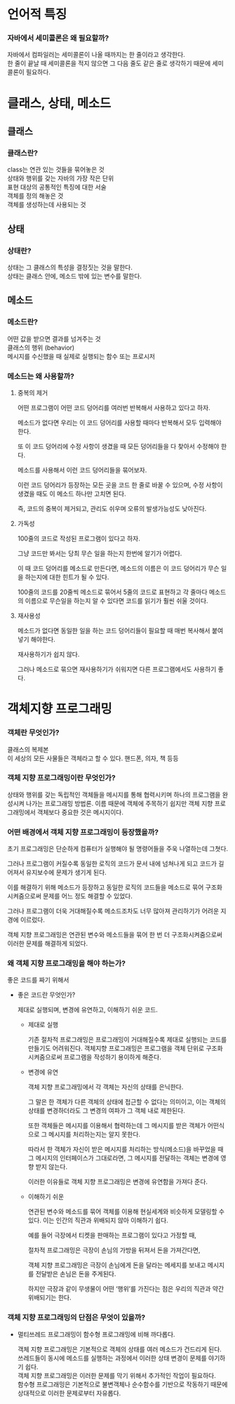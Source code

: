 # 언어적 특징
### 자바에서 세미콜론은 왜 필요할까?  
  자바에서 컴파일러는 세미콜론이 나올 때까지는 한 줄이라고 생각한다.  
  한 줄이 끝날 때 세미콜론을 적지 않으면 그 다음 줄도 같은 줄로 생각하기 때문에 세미콜론이 필요하다.

# 클래스, 상태, 메소드
## 클래스

### 클래스란?
class는 연관 있는 것들을 묶어놓은 것  
상태와 행위를 갖는 자바의 가장 작은 단위  
표현 대상의 공통적인 특징에 대한 서술  
객체를 정의 해놓은 것  
객체를 생성하는데 사용되는 것

## 상태
### 상태란?
상태는 그 클래스의 특성을 결정짓는 것을 말한다.  
상태는 클래스 안에, 메소드 밖에 있는 변수를 말한다.

## 메소드
### 메소드란?

  어떤 값을 받으면 결과를 넘겨주는 것  
  클래스의 행위 (behavior)  
  메시지를 수신했을 때 실제로 실행되는 함수 또는 프로시저

### 메소드는 왜 사용할까?

1. 중복의 제거

     어떤 프로그램이 어떤 코드 덩어리를 여러번 반복해서 사용하고 있다고 하자.

     메소드가 없다면 우리는 이 코드 덩어리를 사용할 때마다 반복해서 모두 입력해야 한다.

     또 이 코드 덩어리에 수정 사항이 생겼을 때 모든 덩어리들을 다 찾아서 수정해야 한다.

     메소드를 사용해서 이런 코드 덩어리들을 묶어보자.

     이런 코드 덩어리가 등장하는 모든 곳을 코드 한 줄로 바꿀 수 있으며, 수정 사항이 생겼을 때도 이 메소드 하나만 고치면 된다.

     즉, 코드의 중복이 제거되고, 관리도 쉬우며 오류의 발생가능성도 낮아진다.
  

  2. 가독성

     100줄의 코드로 작성된 프로그램이 있다고 하자.

     그냥 코드만 봐서는 당최 무슨 일을 하는지 한번에 알기가 어렵다.

     이 때 코드 덩어리를 메소드로 만든다면, 메소드의 이름은 이 코드 덩어리가 무슨 일을 하는지에 대한 힌트가 될 수 있다.

     100줄의 코드를 20줄씩 메소드로 묶어서 5줄의 코드로 표현하고 각 줄마다 메소드의 이름으로 무슨일을 하는지 알 수 있다면 코드를 읽기가 훨씬 쉬울 것이다.

 
3. 재사용성

     메소드가 없다면 동일한 일을 하는 코드 덩어리들이 필요할 때 매번 복사해서 붙여넣기 해야한다.

     재사용하기가 쉽지 않다.

     그러나 메소드로 묶으면 재사용하기가 쉬워지면 다른 프로그램에서도 사용하기 좋다.

# 객체지향 프로그래밍

### 객체란 무엇인가?

  클래스의 복제본  
  이 세상의 모든 사물들은 객체라고 할 수 있다. 핸드폰, 의자, 책 등등

### 객체 지향 프로그래밍이란 무엇인가?
상태와 행위를 갖는 독립적인 객체들을 메시지를 통해 협력시키며 하나의 프로그램을 완성시켜 나가는 프로그래밍 방법론.
이름 때문에 객체에 주목하기 쉽지만 객체 지향 프로그래밍에서 객체보다 중요한 것은 메시지이다.

### 어떤 배경에서 객체 지향 프로그래밍이 등장했을까?

초기 프로그래밍은 단순하게 컴퓨터가 실행해야 될 명령어들을 주욱 나열하는데 그쳣다.

그러나 프로그램이 커질수록 동일한 로직의 코드가 문서 내에 넘쳐나게 되고 코드가 길어져서 유지보수에 문제가 생기게 된다.

이를 해결하기 위해 메소드가 등장하고 동일한 로직의 코드들을 메소드로 묶어 구조화 시켜줌으로써 문제를 어느 정도 해결할 수 있었다.

그러나 프로그램이 더욱 거대해질수록 메소드조차도 너무 많아져 관리하기가 어려운 지경에 이르렀다.

객체 지향 프로그래밍은 연관된 변수와 메소드들을 묶어 한 번 더 구조화시켜줌으로써 이러한 문제를 해결하게 되었다.

### 왜 객체 지향 프로그래밍을 해야 하는가?

  좋은 코드를 짜기 위해서

* 좋은 코드란 무엇인가?

  제대로 실행되며, 변경에 유연하고, 이해하기 쉬운 코드.

  - 제대로 실행

    기존 절차적 프로그래밍은 프로그래밍이 거대해질수록 제대로 실행되는 코드를 만들기도 어려워진다. 객체지향 프로그래밍은 프로그램을 객체 단위로 구조화 시켜줌으로써 프로그램을 작성하기 용이하게 해준다.

  - 변경에 유연

    객체 지향 프로그래밍에서 각 객체는 자신의 상태를 은닉한다.

    그 말은 한 객체가 다른 객체의 상태에 접근할 수 없다는 의미이고, 이는 객체의 상태를 변경하더라도 그 변경의 여파가 그 객체 내로 제한된다.

    또한 객체들은 메시지를 이용해서 협력하는데 그 메시지를 받은 객체가 어떤식으로 그 메시지를 처리하는지는 알지 못한다.

    따라서 한 객체가 자신이 받은 메시지를 처리하는 방식(메소드)을 바꾸었을 때 그 메시지의 인터페이스가 그대로라면, 그 메시지를 전달하는 객체는 변경에 영향 받지 않는다.

    이러한 이유들로 객체 지향 프로그래밍은 변경에 유연함을 가져다 준다.

  - 이해하기 쉬운

    연관된 변수와 메소드를 묶어 객체를 이용해 현실세계와 비슷하게 모델링할 수 있다. 이는 인간의 직관과 위배되지 않아 이해하기 쉽다.

    예를 들어 극장에서 티켓을 판매하는 프로그램이 있다고 가정할 때,

    절차적 프로그래밍은 극장이 손님의 가방을 뒤져서 돈을 가져간다면,

    객체 지향 프로그래밍은 극장이 손님에게 돈을 달라는 메세지를 보내고 메시지를 전달받은 손님은 돈을 주게된다.

    하지만 극장과 같이 무생물이 어떤 ‘행위’를 가진다는 점은 우리의 직관과 약간 위배되기는 한다.

### 객체 지향 프로그래밍의 단점은 무엇이 있을까?
* 멀티쓰레드 프로그래밍이 함수형 프로그래밍에 비해 까다롭다.

  객체 지향 프로그래밍은 기본적으로 객체의 상태를 여러 메소드가 건드리게 된다.  
  쓰레드들이 동시에 메소드를 실행하는 과정에서 이러한 상태 변경이 문제를 야기하기 쉽다.  
  객체 지향 프로그래밍은 이러한 문제를 막기 위해서 추가적인 작업이 필요하다.  
  함수형 프로그래밍은 기본적으로 불변객체나 순수함수를 기반으로 작동하기 때문에 상대적으로 이러한 문제로부터 자유롭다.
